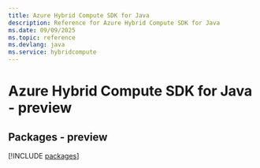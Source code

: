 ```yaml
---
title: Azure Hybrid Compute SDK for Java
description: Reference for Azure Hybrid Compute SDK for Java
ms.date: 09/09/2025
ms.topic: reference
ms.devlang: java
ms.service: hybridcompute
---
```

# Azure Hybrid Compute SDK for Java - preview
## Packages - preview
[!INCLUDE [packages](hybrid-compute-index.md)]